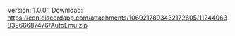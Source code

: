 Version: 1.0.0.1
Download: https://cdn.discordapp.com/attachments/1069217893432172605/1124406383966687476/AutoEmu.zip
